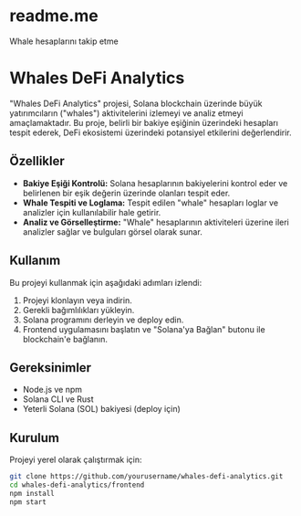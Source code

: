 # readme.me
Whale hesaplarını takip etme
# Whales DeFi Analytics

"Whales DeFi Analytics" projesi, Solana blockchain üzerinde büyük yatırımcıların ("whales") aktivitelerini izlemeyi ve analiz etmeyi amaçlamaktadır. Bu proje, belirli bir bakiye eşiğinin üzerindeki hesapları tespit ederek, DeFi ekosistemi üzerindeki potansiyel etkilerini değerlendirir.

## Özellikler

- **Bakiye Eşiği Kontrolü:** Solana hesaplarının bakiyelerini kontrol eder ve belirlenen bir eşik değerin üzerinde olanları tespit eder.
- **Whale Tespiti ve Loglama:** Tespit edilen "whale" hesapları loglar ve analizler için kullanılabilir hale getirir.
- **Analiz ve Görselleştirme:** "Whale" hesaplarının aktiviteleri üzerine ileri analizler sağlar ve bulguları görsel olarak sunar.

## Kullanım

Bu projeyi kullanmak için aşağıdaki adımları izlendi:

1. Projeyi klonlayın veya indirin.
2. Gerekli bağımlılıkları yükleyin.
3. Solana programını derleyin ve deploy edin.
4. Frontend uygulamasını başlatın ve "Solana'ya Bağlan" butonu ile blockchain'e bağlanın.

## Gereksinimler

- Node.js ve npm
- Solana CLI ve Rust
- Yeterli Solana (SOL) bakiyesi (deploy için)

## Kurulum

Projeyi yerel olarak çalıştırmak için:

```sh
git clone https://github.com/yourusername/whales-defi-analytics.git
cd whales-defi-analytics/frontend
npm install
npm start
